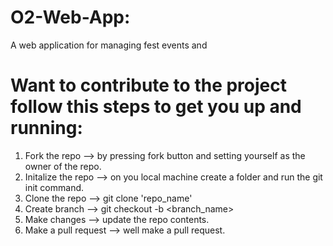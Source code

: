 # O2-Web-App:
A web application for managing fest events and 

# Want to contribute to the project follow this steps to get you up and running:

1) Fork the repo --> by pressing fork button and setting yourself as the owner of the repo.
2) Initalize the repo --> on you local machine create a folder and run the git init command.
3) Clone the repo --> git clone 'repo_name'
4) Create branch --> git checkout -b <branch_name>
5) Make changes --> update the repo contents.
6) Make a pull request --> well make a pull request.

